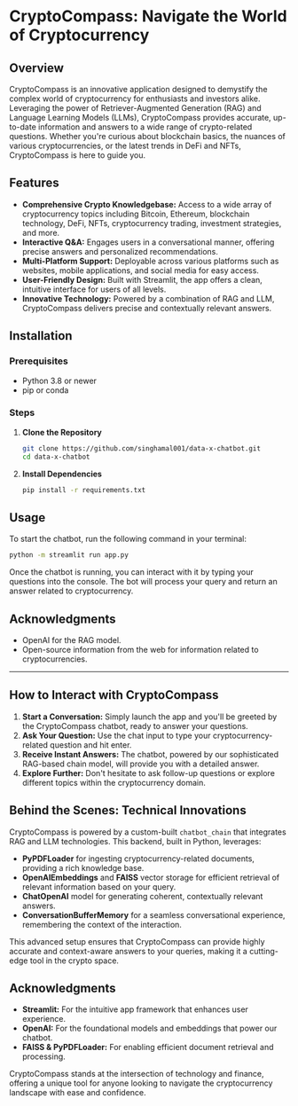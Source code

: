 # CryptoCompass: Navigate the World of Cryptocurrency

## Overview

CryptoCompass is an innovative application designed to demystify the complex world of cryptocurrency for enthusiasts and investors alike. Leveraging the power of Retriever-Augmented Generation (RAG) and Language Learning Models (LLMs), CryptoCompass provides accurate, up-to-date information and answers to a wide range of crypto-related questions. Whether you're curious about blockchain basics, the nuances of various cryptocurrencies, or the latest trends in DeFi and NFTs, CryptoCompass is here to guide you.

## Features

- **Comprehensive Crypto Knowledgebase:** Access to a wide array of cryptocurrency topics including Bitcoin, Ethereum, blockchain technology, DeFi, NFTs, cryptocurrency trading, investment strategies, and more.
- **Interactive Q&A:** Engages users in a conversational manner, offering precise answers and personalized recommendations.
- **Multi-Platform Support:** Deployable across various platforms such as websites, mobile applications, and social media for easy access.
- **User-Friendly Design:** Built with Streamlit, the app offers a clean, intuitive interface for users of all levels.
- **Innovative Technology:** Powered by a combination of RAG and LLM, CryptoCompass delivers precise and contextually relevant answers.

## Installation

### Prerequisites

- Python 3.8 or newer
- pip or conda

### Steps

1. **Clone the Repository**

    ```bash
    git clone https://github.com/singhamal001/data-x-chatbot.git
    cd data-x-chatbot
    ```

2. **Install Dependencies**

    ```bash
    pip install -r requirements.txt
    ```

## Usage

To start the chatbot, run the following command in your terminal:

```bash
python -m streamlit run app.py
```

Once the chatbot is running, you can interact with it by typing your questions into the console. The bot will process your query and return an answer related to cryptocurrency.

## Acknowledgments

- OpenAI for the RAG model.
- Open-source information from the web for information related to cryptocurrencies.

---

## How to Interact with CryptoCompass

1. **Start a Conversation:** Simply launch the app and you'll be greeted by the CryptoCompass chatbot, ready to answer your questions.
2. **Ask Your Question:** Use the chat input to type your cryptocurrency-related question and hit enter.
3. **Receive Instant Answers:** The chatbot, powered by our sophisticated RAG-based chain model, will provide you with a detailed answer.
4. **Explore Further:** Don't hesitate to ask follow-up questions or explore different topics within the cryptocurrency domain.

## Behind the Scenes: Technical Innovations

CryptoCompass is powered by a custom-built `chatbot_chain` that integrates RAG and LLM technologies. This backend, built in Python, leverages:

- **PyPDFLoader** for ingesting cryptocurrency-related documents, providing a rich knowledge base.
- **OpenAIEmbeddings** and **FAISS** vector storage for efficient retrieval of relevant information based on your query.
- **ChatOpenAI** model for generating coherent, contextually relevant answers.
- **ConversationBufferMemory** for a seamless conversational experience, remembering the context of the interaction.

This advanced setup ensures that CryptoCompass can provide highly accurate and context-aware answers to your queries, making it a cutting-edge tool in the crypto space.

## Acknowledgments

- **Streamlit:** For the intuitive app framework that enhances user experience.
- **OpenAI:** For the foundational models and embeddings that power our chatbot.
- **FAISS & PyPDFLoader:** For enabling efficient document retrieval and processing.

CryptoCompass stands at the intersection of technology and finance, offering a unique tool for anyone looking to navigate the cryptocurrency landscape with ease and confidence.
